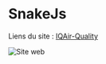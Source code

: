 # SnakeJs
Liens du site : [IQAir-Quality](https://thomasdlv0.github.io/IQAir-Quality/)

![Site web]([https://media.discordapp.net/attachments/1230586940131381342/1304014517235351582/Capture_decran_2024-11-07_a_10.27.19.png?ex=672dd9a8&is=672c8828&hm=a6d6e08a12b98334b2efd6a70c4ee57b627a8bdb27b24307e839668140ff126b&=&format=webp&quality=lossless&width=1302&height=1056](https://media.discordapp.net/attachments/1230586940131381342/1304068791613001811/Capture_decran_2024-11-07_a_14.png?ex=672e0c34&is=672cbab4&hm=d447279ca011987081c88f0a394fb28cb7e0d3e46586cf58bd72b429e953f915&=&format=webp&quality=lossless&width=726&height=640))
